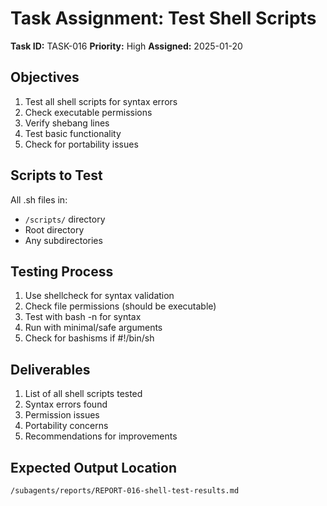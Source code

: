 # Task Assignment: Test Shell Scripts

**Task ID:** TASK-016
**Priority:** High
**Assigned:** 2025-01-20

## Objectives
1. Test all shell scripts for syntax errors
2. Check executable permissions
3. Verify shebang lines
4. Test basic functionality
5. Check for portability issues

## Scripts to Test
All .sh files in:
- `/scripts/` directory
- Root directory
- Any subdirectories

## Testing Process
1. Use shellcheck for syntax validation
2. Check file permissions (should be executable)
3. Test with bash -n for syntax
4. Run with minimal/safe arguments
5. Check for bashisms if #!/bin/sh

## Deliverables
1. List of all shell scripts tested
2. Syntax errors found
3. Permission issues
4. Portability concerns
5. Recommendations for improvements

## Expected Output Location
`/subagents/reports/REPORT-016-shell-test-results.md`
